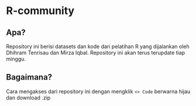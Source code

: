 # R-community

## Apa?
Repository ini berisi datasets dan kode dari pelatihan R yang dijalankan oleh Dhihram Tenrisau dan Mirza Iqbal. Repository ini akan terus terupdate tiap minggu.

## Bagaimana?
Cara mengakses dari repository ini dengan mengklik `<> Code` berwarna hijau dan download .zip

